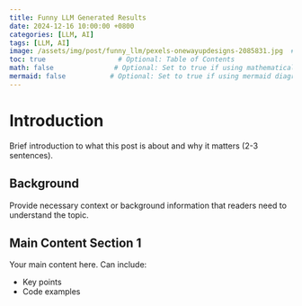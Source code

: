 ```yaml
---
title: Funny LLM Generated Results
date: 2024-12-16 10:00:00 +0800
categories: [LLM, AI]
tags: [LLM, AI]
image: /assets/img/post/funny_llm/pexels-onewayupdesigns-2085831.jpg  # Optional: Add if you want a header image
toc: true                  # Optional: Table of Contents
math: false               # Optional: Set to true if using mathematical notations
mermaid: false           # Optional: Set to true if using mermaid diagrams
---
```


# Introduction

Brief introduction to what this post is about and why it matters (2-3 sentences).

## Background

Provide necessary context or background information that readers need to understand the topic.

## Main Content Section 1

Your main content here. Can include:
- Key points
- Code examples 